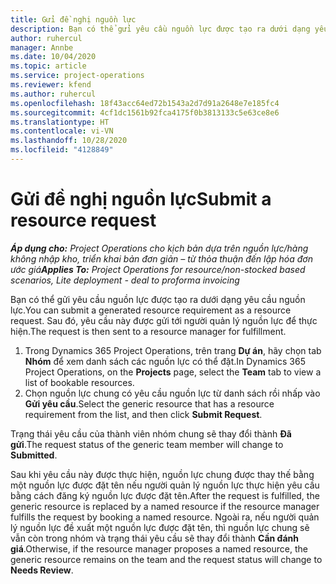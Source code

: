 ```yaml
---
title: Gửi đề nghị nguồn lực
description: Bạn có thể gửi yêu cầu nguồn lực được tạo ra dưới dạng yêu cầu nguồn lực. Sau đó, yêu cầu này được gửi tới người quản lý nguồn lực để thực hiện.
author: ruhercul
manager: Annbe
ms.date: 10/04/2020
ms.topic: article
ms.service: project-operations
ms.reviewer: kfend
ms.author: ruhercul
ms.openlocfilehash: 18f43acc64ed72b1543a2d7d91a2648e7e185fc4
ms.sourcegitcommit: 4cf1dc1561b92fca4175f0b3813133c5e63ce8e6
ms.translationtype: HT
ms.contentlocale: vi-VN
ms.lasthandoff: 10/28/2020
ms.locfileid: "4128849"
---
```

# <a name="submit-a-resource-request"></a><span data-ttu-id="5da93-104">Gửi đề nghị nguồn lực</span><span class="sxs-lookup"><span data-stu-id="5da93-104">Submit a resource request</span></span>

<span data-ttu-id="5da93-105">_**Áp dụng cho:** Project Operations cho kịch bản dựa trên nguồn lực/hàng không nhập kho, triển khai bản đơn giản – từ thỏa thuận đến lập hóa đơn ước giá_</span><span class="sxs-lookup"><span data-stu-id="5da93-105">_**Applies To:** Project Operations for resource/non-stocked based scenarios, Lite deployment - deal to proforma invoicing_</span></span>

<span data-ttu-id="5da93-106">Bạn có thể gửi yêu cầu nguồn lực được tạo ra dưới dạng yêu cầu nguồn lực.</span><span class="sxs-lookup"><span data-stu-id="5da93-106">You can submit a generated resource requirement as a resource request.</span></span> <span data-ttu-id="5da93-107">Sau đó, yêu cầu này được gửi tới người quản lý nguồn lực để thực hiện.</span><span class="sxs-lookup"><span data-stu-id="5da93-107">The request is then sent to a resource manager for fulfillment.</span></span>

1. <span data-ttu-id="5da93-108">Trong Dynamics 365 Project Operations, trên trang **Dự án**, hãy chọn tab **Nhóm** để xem danh sách các nguồn lực có thể đặt.</span><span class="sxs-lookup"><span data-stu-id="5da93-108">In Dynamics 365 Project Operations, on the **Projects** page, select the **Team** tab to view a list of bookable resources.</span></span> 
2. <span data-ttu-id="5da93-109">Chọn nguồn lực chung có yêu cầu nguồn lực từ danh sách rồi nhấp vào **Gửi yêu cầu**.</span><span class="sxs-lookup"><span data-stu-id="5da93-109">Select the generic resource that has a resource requirement from the list, and then click **Submit Request**.</span></span>

<span data-ttu-id="5da93-110">Trạng thái yêu cầu của thành viên nhóm chung sẽ thay đổi thành **Đã gửi**.</span><span class="sxs-lookup"><span data-stu-id="5da93-110">The request status of the generic team member will change to **Submitted**.</span></span>

<span data-ttu-id="5da93-111">Sau khi yêu cầu này được thực hiện, nguồn lực chung được thay thế bằng một nguồn lực được đặt tên nếu người quản lý nguồn lực thực hiện yêu cầu bằng cách đăng ký nguồn lực được đặt tên.</span><span class="sxs-lookup"><span data-stu-id="5da93-111">After the request is fulfilled, the generic resource is replaced by a named resource if the resource manager fulfills the request by booking a named resource.</span></span> <span data-ttu-id="5da93-112">Ngoài ra, nếu người quản lý nguồn lực đề xuất một nguồn lực được đặt tên, thì nguồn lực chung sẽ vẫn còn trong nhóm và trạng thái yêu cầu sẽ thay đổi thành **Cần đánh giá**.</span><span class="sxs-lookup"><span data-stu-id="5da93-112">Otherwise, if the resource manager proposes a named resource, the generic resource remains on the team and the request status will change to **Needs Review**.</span></span>
